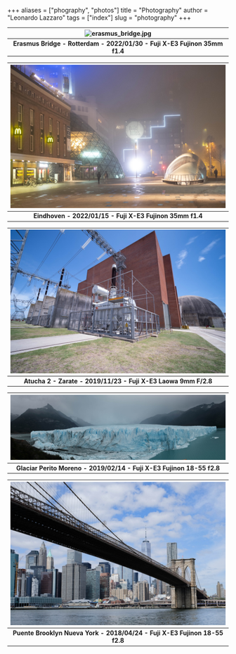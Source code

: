 +++
aliases = ["phography", "photos"]
title = "Photography"
author = "Leonardo Lazzaro"
tags = ["index"]
slug = "photography"
+++


| ![erasmus_bridge.jpg](/photos/DSCF5479.JPG) |
|:--:|
| <b>Erasmus Bridge - Rotterdam - 2022/01/30 - Fuji X-E3 Fujinon 35mm f1.4 </b>|

| ![eindhoven.jpg](/photos/DSCF5300.jpg) |
|:--:|
| <b> Eindhoven - 2022/01/15 - Fuji X-E3 Fujinon 35mm f1.4 </b>|

| ![atucha.jpg](/photos/DSCF2362.jpg) |
|:--:|
| <b>Atucha 2 - Zarate - 2019/11/23 - Fuji X-E3 Laowa 9mm F/2.8 </b>|

| ![perito_moreno.jpg](/photos/DSCF7857.jpg) |
|:--:|
| <b>Glaciar Perito Moreno - 2019/02/14 - Fuji X-E3 Fujinon 18-55 f2.8 </b>|


| ![brooklyn_bridge.jpg](/photos/DSCF1154.jpg) |
|:--:|
| <b>Puente Brooklyn Nueva York - 2018/04/24 - Fuji X-E3 Fujinon 18-55 f2.8 </b>|

